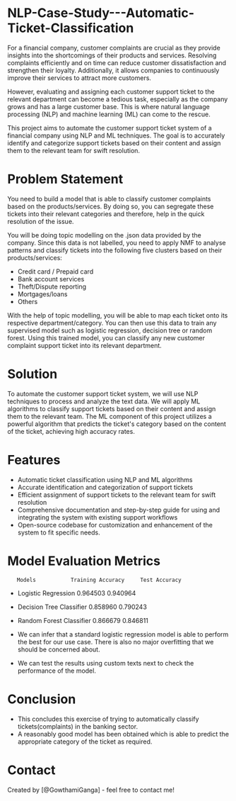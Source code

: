 # NLP-Case-Study---Automatic-Ticket-Classification
For a financial company, customer complaints are crucial as they provide insights into the shortcomings of their products and services. Resolving complaints efficiently and on time can reduce customer dissatisfaction and strengthen their loyalty. Additionally, it allows companies to continuously improve their services to attract more customers.

However, evaluating and assigning each customer support ticket to the relevant department can become a tedious task, especially as the company grows and has a large customer base. This is where natural language processing (NLP) and machine learning (ML) can come to the rescue.

This project aims to automate the customer support ticket system of a financial company using NLP and ML techniques. The goal is to accurately identify and categorize support tickets based on their content and assign them to the relevant team for swift resolution.

# Problem Statement
You need to build a model that is able to classify customer complaints based on the products/services. By doing so, you can segregate these tickets into their relevant categories and therefore, help in the quick resolution of the issue.

You will be doing topic modelling on the .json data provided by the company. Since this data is not labelled, you need to apply NMF to analyse patterns and classify tickets into the following five clusters based on their products/services:

- Credit card / Prepaid card
- Bank account services
- Theft/Dispute reporting
- Mortgages/loans
- Others

With the help of topic modelling, you will be able to map each ticket onto its respective department/category. You can then use this data to train any supervised model such as logistic regression, decision tree or random forest. Using this trained model, you can classify any new customer complaint support ticket into its relevant department.

# Solution
To automate the customer support ticket system, we will use NLP techniques to process and analyze the text data. We will apply ML algorithms to classify support tickets based on their content and assign them to the relevant team. The ML component of this project utilizes a powerful algorithm that predicts the ticket's category based on the content of the ticket, achieving high accuracy rates.

# Features
- Automatic ticket classification using NLP and ML algorithms
- Accurate identification and categorization of support tickets
- Efficient assignment of support tickets to the relevant team for swift resolution
- Comprehensive documentation and step-by-step guide for using and integrating the system with existing support workflows
- Open-source codebase for customization and enhancement of the system to fit specific needs.

# Model Evaluation Metrics
       Models           Training Accuracy	  Test Accuracy
- Logistic Regression	    0.964503	    0.940964
- Decision Tree Classifier	    0.858960	    0.790243
- Random Forest Classifier	    0.866679	    0.846811

- We can infer that a standard logistic regression model is able to perform the best for our use case. There is also no major overfitting that we should be concerned about.
- We can test the results using custom texts next to check the performance of the model.

# Conclusion
- This concludes this exercise of trying to automatically classify tickets(complaints) in the banking sector.
- A reasonably good model has been obtained which is able to predict the appropriate category of the ticket as required.

# Contact
Created by [@GowthamiGanga] - feel free to contact me!
